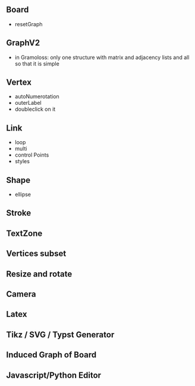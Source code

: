 ## Board
- resetGraph

## GraphV2
- in Gramoloss: only one structure with matrix and adjacency lists and all so that it is simple

## Vertex
- autoNumerotation
- outerLabel
- doubleclick on it

## Link
- loop
- multi
- control Points
- styles

## Shape
- ellipse

## Stroke

## TextZone

## Vertices subset

## Resize and rotate

## Camera

## Latex

## Tikz / SVG / Typst Generator

## Induced Graph of Board

## Javascript/Python Editor

